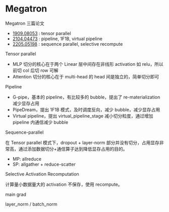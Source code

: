 # Megatron

Megatron 三篇论文

* [1909.08053](https://arxiv.org/pdf/1909.08053.pdf) : tensor parallel
* [2104.04473](https://arxiv.org/pdf/2104.04473.pdf) : pipeline, 1F1B, virtual pipeline
* [2205.05198](https://arxiv.org/pdf/2205.05198.pdf) : sequence parallel, selective recompute

Tensor parallel

* MLP 切分的核心在于两个 Linear 层中间存在非线形 activation 如 relu，所以前切 col 后切 row 可解
* Attention 切分的核心在于 multi-head 的 head 间是独立的，简单切分即可

Pipeline

* G-pipe，基本的 pipeline，有比较多的 bubble，提出了 re-materialization 减少显存占用
* PipeDream，提出 1F1B 模式，及时调度反向，减少 bubble，减少显存占用
* Virtual pipeline，提出 virtual_pipeline_stage 减小切分粒度，通过增加 pipeline 内通信减少 bubble

Sequence-parallel

在 Tensor parallel 模式下，dropout + layer-norm 部分并没有切分，占用显存非常高，通过添加数据切分+通信算子达到降低显存占用的目的。

* MP: allreduce
* SP: allgather + reduce-scatter

Selective Activation Recomputation

计算量小数据量大的 activation 不保存，使用 recompute。

main grad

layer_norm / batch_norm
